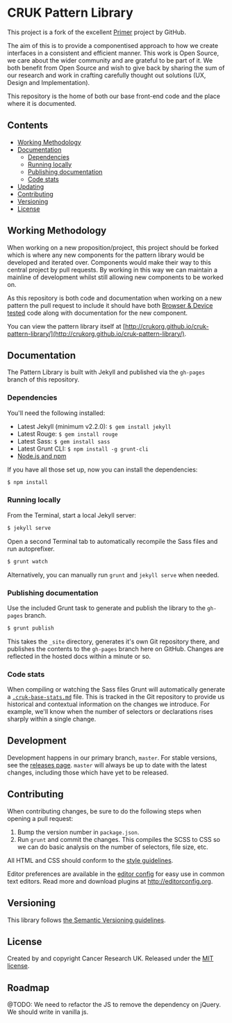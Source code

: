 # CRUK Pattern Library

This project is a fork of the excellent [Primer](http://primercss.io) project by GitHub.

The aim of this is to provide a componentised approach to how we create interfaces in a consistent and efficient manner. This work is Open Source, we care about the wider community and are grateful to be part of it. We both benefit from Open Source and wish to give back by sharing the sum of our research and work in crafting carefully thought out solutions (UX, Design and Implementation).

This repository is the home of both our base front-end code and the place where it is documented.


## Contents

- [Working Methodology](#working-methodology)
- [Documentation](#documentation)
  - [Dependencies](#dependencies)
  - [Running locally](#running-locally)
  - [Publishing documentation](#publishing-documentation)
  - [Code stats](#code-stats)
- [Updating](#updating)
- [Contributing](#contributing)
- [Versioning](#versioning)
- [License](#license)


## Working Methodology

When working on a new proposition/project, this project should be forked which is where any new components for the pattern library would be developed and iterated over. Components would make their way to this central project by pull requests. By working in this way we can maintain a mainline of development whilst still allowing new components to be worked on.

As this repository is both code and documentation when working on a new pattern the pull request to include it should have both [Browser &amp; Device tested](http://crukorg.github.io/cruk-pattern-library/browser-support) code along with documentation for the new component.

You can view the pattern library itself at [http://crukorg.github.io/cruk-pattern-library/](http://crukorg.github.io/cruk-pattern-library/).

## Documentation

The Pattern Library is built with Jekyll and published via the `gh-pages` branch of this repository.

### Dependencies

You'll need the following installed:

- Latest Jekyll (minimum v2.2.0): `$ gem install jekyll`
- Latest Rouge: `$ gem install rouge`
- Latest Sass: `$ gem install sass`
- Latest Grunt CLI: `$ npm install -g grunt-cli`
- [Node.js and npm](http://nodejs.org/download/)

If you have all those set up, now you can install the dependencies:

```bash
$ npm install
```

### Running locally

From the Terminal, start a local Jekyll server:

```bash
$ jekyll serve
```

Open a second Terminal tab to automatically recompile the Sass files and run autoprefixer.

```bash
$ grunt watch
```

Alternatively, you can manually run `grunt` and `jekyll serve` when needed.


### Publishing documentation

Use the included Grunt task to generate and publish the library to the `gh-pages` branch.

```bash
$ grunt publish
```

This takes the `_site` directory, generates it's own Git repository there, and publishes the contents to the `gh-pages` branch here on GitHub. Changes are reflected in the hosted docs within a minute or so.

### Code stats

When compiling or watching the Sass files Grunt will automatically generate a [`.cruk-base-stats.md`](assets/css/cruk-base-stats.md) file. This is tracked in the Git repository to provide us historical and contextual information on the changes we introduce. For example, we'll know when the number of selectors or declarations rises sharply within a single change.

## Development

Development happens in our primary branch, `master`. For stable versions, see the [releases page](https://github.com/CRUKorg/cruk-pattern-library/releases). `master` will always be up to date with the latest changes, including those which have yet to be released.

## Contributing

When contributing changes, be sure to do the following steps when opening a pull request:

1. Bump the version number in `package.json`.
2. Run `grunt` and commit the changes. This compiles the SCSS to CSS so we can do basic analysis on the number of selectors, file size, etc.

All HTML and CSS should conform to the [style guidelines](http://crukorg.github.io/cruk-pattern-library/guidelines).

Editor preferences are available in the [editor config](https://github.com/CRUKorg/cruk-pattern-library/blob/master/.editorconfig) for easy use in common text editors. Read more and download plugins at <http://editorconfig.org>.

## Versioning

This library follows [the Semantic Versioning guidelines](http://semver.org/).

## License

Created by and copyright Cancer Research UK. Released under the [MIT license](LICENSE.md).

## Roadmap

@TODO: We need to refactor the JS to remove the dependency on jQuery. We should write in vanilla js.
